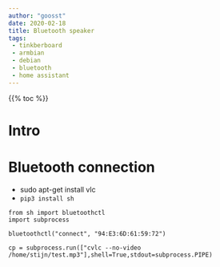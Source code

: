 ```yaml
---
author: "goosst"
date: 2020-02-18
title: Bluetooth speaker
tags:
 - tinkberboard
 - armbian
 - debian
 - bluetooth
 - home assistant
---
```


{{% toc %}}

# Intro


# Bluetooth connection

* sudo apt-get install vlc
* `pip3 install sh`
```
from sh import bluetoothctl
import subprocess

bluetoothctl("connect", "94:E3:6D:61:59:72")
```

```
cp = subprocess.run(["cvlc --no-video /home/stijn/test.mp3"],shell=True,stdout=subprocess.PIPE)
```
